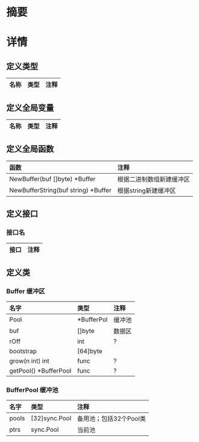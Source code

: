 # 摘要

# 详情 
## 定义类型
|名称|类型|注释|
|:--|:--|:--|

## 定义全局变量 
|名称|类型|注释|
|:--|:--|:--|

## 定义全局函数
|函数|注释|
|:--|:--|
|NewBuffer(buf []byte) *Buffer|根据二进制数组新建缓冲区|
|NewBufferString(buf string) *Buffer|根据string新建缓冲区|

## 定义接口
### 接口名
|接口|注释|
|:--|:--|

## 定义类
### Buffer 缓冲区
|名字|类型|注释|
|:--|:--|:--|
|Pool|*BufferPol|缓冲池|
|buf|[]byte|数据区|
|rOff|int|?|
|bootstrap|[64]byte|
|grow(n int) int|func|?|
|getPool() *BufferPool|func|?|


### BufferPool 缓冲池
|名字|类型|注释|
|:--|:--|:--|
|pools|[32]sync.Pool|备用池；包括32个Pool类|
|ptrs|sync.Pool|当前池|
